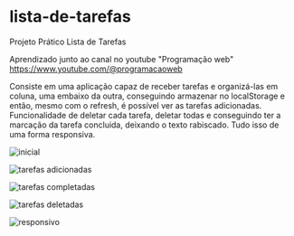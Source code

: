 # lista-de-tarefas

Projeto Prático Lista de Tarefas

Aprendizado junto ao canal no youtube "Programação web" https://www.youtube.com/@programacaoweb

Consiste em uma aplicação capaz de receber tarefas e organizá-las em coluna, uma embaixo da outra, conseguindo armazenar no localStorage e então, mesmo com o refresh, é possível ver as tarefas adicionadas.
Funcionalidade de deletar cada tarefa, deletar todas e conseguindo ter a marcação da tarefa concluida, deixando o texto rabiscado. Tudo isso de uma forma responsiva.


![inicial](https://github.com/carolalbertini/lista-de-tarefas/assets/72233877/fafa596d-704c-423c-80db-c40c87e0aca8)

![tarefas adicionadas](https://github.com/carolalbertini/lista-de-tarefas/assets/72233877/857fdd27-82fc-419f-8825-24fce0e64190)

![tarefas completadas](https://github.com/carolalbertini/lista-de-tarefas/assets/72233877/03cfe2eb-b807-4719-8345-0dbbe3722677)

![tarefas deletadas](https://github.com/carolalbertini/lista-de-tarefas/assets/72233877/d6e2243a-de4f-49f5-888e-2e5127fd04a5)

![responsivo](https://github.com/carolalbertini/lista-de-tarefas/assets/72233877/a20211d0-51f4-4de5-9449-4802bb517cc5)
